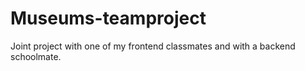 # Museums-teamproject
Joint project with one of my frontend classmates and with a backend schoolmate.
